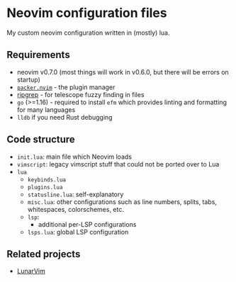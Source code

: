 # Neovim configuration files

My custom neovim configuration written in (mostly) lua.

## Requirements

 - neovim v0.7.0 (most things will work in v0.6.0, but there will be errors on startup)
 - [`packer.nvim`](https://github.com/wbthomason/packer.nvim#quickstart) - the plugin manager
 - [ripgrep](https://github.com/BurntSushi/ripgrep#installation) - for telescope fuzzy finding in files
 - `go` (>=1.16) - required to install `efm` which provides linting and formatting for many languages
 - `lldb` if you need Rust debugging

## Code structure

 - `init.lua`: main file which Neovim loads
 - `vimscript`: legacy vimscript stuff that could not be ported over to Lua
 - `lua`
    - `keybinds.lua`
    - `plugins.lua`
    - `statusline.lua`: self-explanatory
    - `misc.lua`: other configurations such as line numbers, splits, tabs, whitespaces, colorschemes, etc.
    - `lsp`:
        - additional per-LSP configurations
    - `lsps.lua`: global LSP configuration

## Related projects

 - [LunarVim](https://github.com/ChristianChiarulli/LunarVim)


